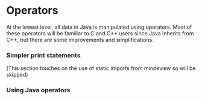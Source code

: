 # Operators

At the lowest level, all data in Java is manipulated using operators.
Most of these operators will be familiar to C and C++ users since Java inherits from C++, but there are some improvements and simplifications.

### Simpler print statements ###

(This section touches on the use of static imports from mindeview so will be skipped)

### Using Java operators ###

